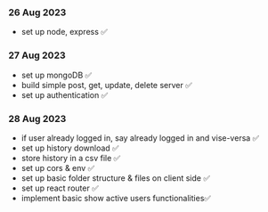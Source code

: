 ### 26 Aug 2023

- set up node, express ✅

### 27 Aug 2023

- set up mongoDB ✅
- build simple post, get, update, delete server ✅
- set up authentication ✅

### 28 Aug 2023

- if user already logged in, say already logged in and vise-versa ✅
- set up history download ✅
- store history in a csv file ✅
- set up cors & env ✅
- set up basic folder structure & files on client side ✅
- set up react router ✅
- implement basic show active users functionalities✅
